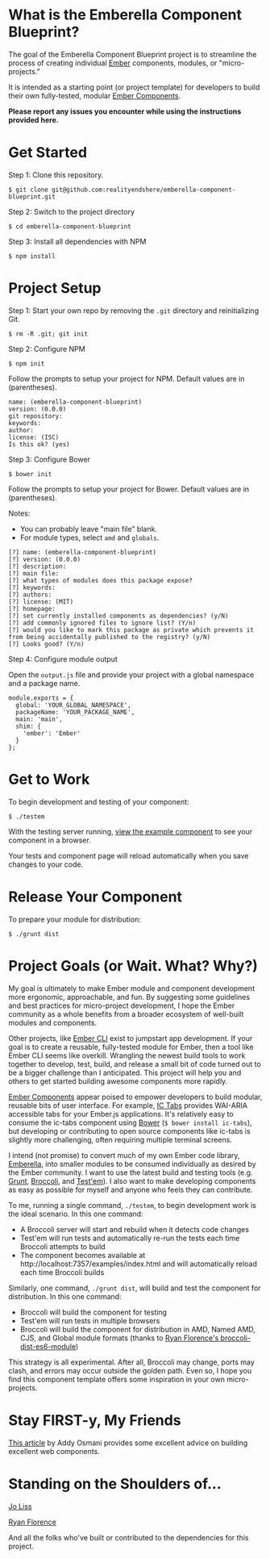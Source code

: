 What is the Emberella Component Blueprint?
==========================================

The goal of the Emberella Component Blueprint project is to streamline the
process of creating individual [Ember][ember] components, modules, or "micro-projects."

It is intended as a starting point (or project template) for developers to build
their own fully-tested, modular [Ember Components][ember-components].

**Please report any issues you encounter while using the instructions
provided here.**

Get Started
==========================================

Step 1: Clone this repository.

```
$ git clone git@github.com:realityendshere/emberella-component-blueprint.git
```

Step 2: Switch to the project directory

```
$ cd emberella-component-blueprint
```

Step 3: Install all dependencies with NPM

```
$ npm install
```

Project Setup
==========================================

Step 1: Start your own repo by removing the `.git` directory and
reinitializing Git.

```
$ rm -R .git; git init
```

Step 2: Configure NPM

```
$ npm init
```

Follow the prompts to setup your project for NPM. Default values are in (parentheses).

```
name: (emberella-component-blueprint)
version: (0.0.0)
git repository:
keywords:
author:
license: (ISC)
Is this ok? (yes)
```

Step 3: Configure Bower

```
$ bower init
```

Follow the prompts to setup your project for Bower. Default values are in (parentheses).

Notes:
+ You can probably leave "main file" blank.
+ For module types, select `amd` and `globals`.

```
[?] name: (emberella-component-blueprint)
[?] version: (0.0.0)
[?] description:
[?] main file:
[?] what types of modules does this package expose?
[?] keywords:
[?] authors:
[?] license: (MIT)
[?] homepage:
[?] set currently installed components as dependencies? (y/N)
[?] add commonly ignored files to ignore list? (Y/n)
[?] would you like to mark this package as private which prevents it from being accidentally published to the registry? (y/N)
[?] Looks good? (Y/n)
```

Step 4: Configure module output

Open the `output.js` file and provide your project with a global namespace and
a package name.

```
module.exports = {
  global: 'YOUR_GLOBAL_NAMESPACE',
  packageName: 'YOUR_PACKAGE_NAME',
  main: 'main',
  shim: {
    'ember': 'Ember'
  }
};
```

Get to Work
==========================================

To begin development and testing of your component:

```
$ ./testem
```

With the testing server running, [view the example component][example] to see
your component in a browser.

Your tests and component page will reload automatically when you save changes
to your code.

Release Your Component
==========================================

To prepare your module for distribution:

```
$ ./grunt dist
```

Project Goals (or Wait. What? Why?)
==========================================

My goal is ultimately to make Ember module and component development more
ergonomic, approachable, and fun. By suggesting some guidelines and best
practices for micro-project development, I hope the Ember community as a whole
benefits from a broader ecosystem of well-built modules and components.

Other projects, like [Ember CLI][ember-cli] exist to jumpstart app development.
If your goal is to create a reusable, fully-tested module for Ember, then a tool
like Ember CLI seems like overkill. Wrangling the newest build tools to work
together to develop, test, build, and release a small bit of code turned out to
be a bigger challenge than I anticipated. This project will help you and others
to get started building awesome components more rapidly.

[Ember Components][ember-components] appear poised to empower developers to
build modular, reusable bits of user interface. For example, [IC Tabs][ic-tabs]
provides WAI-ARIA accessible tabs for your Ember.js applications. It's
relatively easy to consume the ic-tabs component using [Bower][bower]
(`$ bower install ic-tabs`), but developing or contributing to open source
components like ic-tabs is slightly more challenging, often requiring multiple
terminal screens.

I intend (not promise) to convert much of my own Ember code library,
[Emberella][emberella], into smaller modules to be consumed individually as
desired by the Ember community. I want to use the latest build and testing tools
(e.g. [Grunt][grunt], [Broccoli][broccoli], and [Test'em][testem]). I also want
to make developing components as easy as possible for myself and anyone who
feels they can contribute.

To me, running a single command, `./testem`, to begin development work is the
ideal scenario. In this one command:

* A Broccoli server will start and rebuild when it detects code changes
* Test'em will run tests and automatically re-run the tests each time Broccoli attempts to build
* The component becomes available at http://localhost:7357/examples/index.html and will automatically reload each time Broccoli builds

Similarly, one command, `./grunt dist`, will build and test the component for
distribution. In this one command:

* Broccoli will build the component for testing
* Test'em will run tests in multiple browsers
* Broccoli will build the component for distribution in AMD, Named AMD, CJS, and Global module formats (thanks to [Ryan Florence's broccoli-dist-es6-module][es6-dist])

This strategy is all experimental. After all, Broccoli may change, ports may
clash, and errors may occur outside the golden path. Even so, I hope you find
this component template offers some inspiration in your own micro-projects.

Stay FIRST-y, My Friends
==========================================

[This article][firsty] by Addy Osmani provides some excellent advice on
building excellent web components.

Standing on the Shoulders of...
==========================================

[Jo Liss][joliss]

[Ryan Florence][rpflorence]

And all the folks who've built or contributed to the dependencies for this project.

[emberella]: https://github.com/realityendshere/emberella "Emberella"
[ember]: http://emberjs.com "Ember.js"
[ember-components]: http://emberjs.com/guides/components/ "Ember Component Guide"
[broccoli]: https://github.com/joliss/broccoli "Broccoli"
[testem]: https://github.com/airportyh/testem "Test'em 'Scripts!"
[grunt]: http://gruntjs.com "Grunt"
[bower]: http://bower.io "Bower"
[ember-cli]: http://iamstef.net/ember-cli/ "Ember CLI"
[ic-tabs]: https://github.com/instructure/ic-tabs "IC Tabs"
[npm]: https://www.npmjs.org "NPM"
[example]: http://localhost:7357/examples/index.html "Example Component"
[es6-dist]: https://github.com/rpflorence/broccoli-dist-es6-module "broccoli-dist-es6-module"
[joliss]: https://github.com/joliss "Jo Liss on GitHub"
[rpflorence]: https://github.com/rpflorence "Ryan Florence on GitHub"
[todos]: https://github.com/realityendshere/emberella-component-blueprint/blob/master/TODO.md "TODOS"
[firsty]: http://addyosmani.com/first/ "Components Should Be Focused, Independent, Reusable, Small, and Testable "
